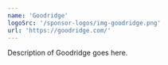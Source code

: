 ```yaml
---
name: 'Goodridge'
logoSrc: '/sponsor-logos/img-goodridge.png'
url: 'https://goodridge.com/'
---
```

Description of Goodridge goes here.